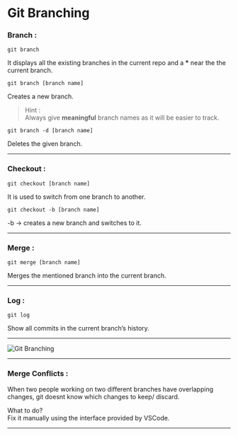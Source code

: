 # **Git Branching**

### **Branch :**

```
git branch
```
It displays all the existing branches in the current repo and a __*__ near the the current branch.

```
git branch [branch name]
```  

Creates a new branch.  
> Hint :  
Always give __meaningful__ branch names as it will be easier to track.

```
git branch -d [branch name]
```  

Deletes the given branch.
___

### **Checkout :**

``` 
git checkout [branch name]
```
It is used to switch from one branch to another.

```
git checkout -b [branch name]
```
-b -> creates a new branch and switches to it.

___

### **Merge :**

```
git merge [branch name]
```
Merges the mentioned branch into the current branch.

___
### **Log :**


```
git log
```
Show all commits in the current branch’s history.

___


![Git Branching](https://user-images.githubusercontent.com/71945723/143441718-fe5ace6f-756a-413e-b132-6d740fb3ace0.png)
___

### **Merge Conflicts :**

When two people working on two different branches have overlapping changes, git doesnt know which changes to keep/ discard.

What to do?  
Fix it manually using the interface provided by VSCode.

___
